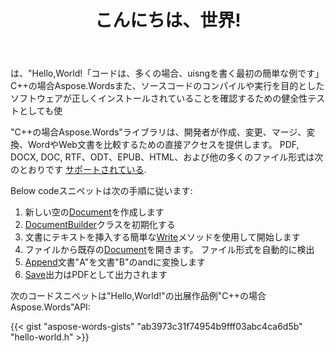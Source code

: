 ﻿---
title: こんにちは、世界!
second_title: 使い方の簡単な例 C++の場合Aspose.Words
articleTitle: こんにちは、世界!
linktitle: こんにちは世界
description: "を使用して、サポートされている任意の形式であなたの最初の文書を作成、編集、保存 C++の場合Aspose.Words c++でそのシンプルさとパワーを体験する。"
type: docs
weight: 15
url: /ja/cpp/hello-world/
---

は、"Hello,World!「コードは、多くの場合、uisngを書く最初の簡単な例です」C++の場合Aspose.Wordsまた、ソースコードのコンパイルや実行を目的としたソフトウェアが正しくインストールされていることを確認するための健全性テストとしても使

"C++の場合Aspose.Words"ライブラリは、開発者が作成、変更、マージ、変換、WordやWeb文書を比較するための直接アクセスを提供します。 PDF, DOCX, DOC, RTF、ODT、EPUB、HTML、および他の多くのファイル形式は次のとおりです [サポートされている](/words/cpp/supported-document-formats/).

Below codeスニペットは次の手順に従います:

1. 新しい空の[Document](https://reference.aspose.com/words/cpp/aspose.words/document/)を作成します
1. [DocumentBuilder](https://reference.aspose.com/words/cpp/aspose.words/documentbuilder/)クラスを初期化する
1. 文書にテキストを挿入する簡単な[Write](https://reference.aspose.com/words/cpp/aspose.words/documentbuilder/write/)メソッドを使用して開始します
1. ファイルから既存の[Document](https://reference.aspose.com/words/cpp/aspose.words/document/document/)を開きます。 ファイル形式を自動的に検出
1. [Append](https://reference.aspose.com/words/cpp/aspose.words/document/appenddocument/)文書"A"を文書"B"のandに変換します
1. [Save](https://reference.aspose.com/words/cpp/aspose.words/document/save/)出力はPDFとして出力されます

次のコードスニペットは"Hello,World!"の出展作品例"C++の場合Aspose.Words"API:

{{< gist "aspose-words-gists" "ab3973c31f74954b9fff03abc4ca6d5b" "hello-world.h" >}}
